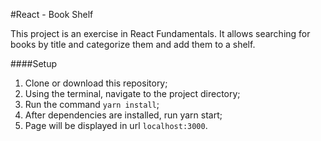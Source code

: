 #React - Book Shelf

This project is an exercise in React Fundamentals. It allows searching for books by title and categorize them and add them to a shelf.

####Setup
1. Clone or download this repository;
2. Using the terminal, navigate to the project directory;
3. Run the command `yarn install`;
4. After dependencies are installed, run yarn start;
5. Page will be displayed in url `localhost:3000`.